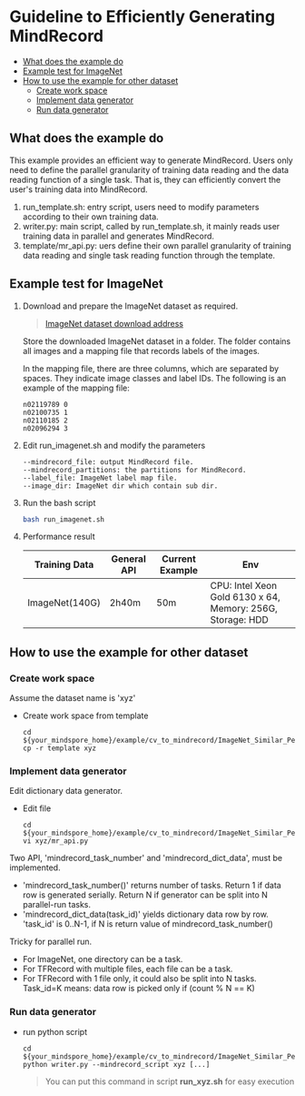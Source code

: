 # Guideline to Efficiently Generating MindRecord

<!-- TOC -->

- [What does the example do](#what-does-the-example-do)
- [Example test for ImageNet](#example-test-for-imagenet)
- [How to use the example for other dataset](#how-to-use-the-example-for-other-dataset)
    - [Create work space](#create-work-space)
    - [Implement data generator](#implement-data-generator)
    - [Run data generator](#run-data-generator)


<!-- /TOC -->

## What does the example do

This example provides an efficient way to generate MindRecord. Users only need to define the parallel granularity of training data reading and the data reading function of a single task. That is, they can efficiently convert the user's training data into MindRecord.

1.  run_template.sh: entry script, users need to modify parameters according to their own training data.
2.  writer.py: main script, called by run_template.sh, it mainly reads user training data in parallel and generates MindRecord.
3.  template/mr_api.py: uers define their own parallel granularity of training data reading and single task reading function through the template.

## Example test for ImageNet

1. Download and prepare the ImageNet dataset as required.

    > [ImageNet dataset download address](http://image-net.org/download)

    Store the downloaded ImageNet dataset in a folder. The folder contains all images and a mapping file that records labels of the images.

    In the mapping file, there are three columns, which are separated by spaces. They indicate image classes and label IDs. The following is an example of the mapping file:
    ```
    n02119789 0
    n02100735 1
    n02110185 2
    n02096294 3
    ```

2. Edit run_imagenet.sh and modify the parameters
    ```
    --mindrecord_file: output MindRecord file.
    --mindrecord_partitions: the partitions for MindRecord.
    --label_file: ImageNet label map file.
    --image_dir: ImageNet dir which contain sub dir.
    ```

3. Run the bash script
    ```bash  
    bash run_imagenet.sh
    ```  

4. Performance result

    |  Training Data |  General API | Current Example |  Env  |
    | ---- | ---- | ---- | ---- |
    |ImageNet(140G)|  2h40m |  50m  |  CPU: Intel Xeon Gold 6130 x 64, Memory: 256G, Storage: HDD |

## How to use the example for other dataset

### Create work space

Assume the dataset name is 'xyz'
* Create work space from template
    ```shell
    cd ${your_mindspore_home}/example/cv_to_mindrecord/ImageNet_Similar_Perf
    cp -r template xyz
    ```

### Implement data generator

Edit dictionary data generator.
* Edit file 
    ```shell
    cd ${your_mindspore_home}/example/cv_to_mindrecord/ImageNet_Similar_Perf
    vi xyz/mr_api.py
    ```

Two API, 'mindrecord_task_number' and 'mindrecord_dict_data', must be implemented.
- 'mindrecord_task_number()' returns number of tasks. Return 1 if data row is generated serially. Return N if generator can be split into N parallel-run tasks.
- 'mindrecord_dict_data(task_id)' yields dictionary data row by row. 'task_id' is 0..N-1, if N is return value of mindrecord_task_number()

Tricky for parallel run.
- For ImageNet, one directory can be a task.
- For TFRecord with multiple files, each file can be a task.
- For TFRecord with 1 file only, it could also be split into N tasks. Task_id=K means: data row is picked only if (count % N == K) 

### Run data generator

* run python script 
    ```shell
    cd ${your_mindspore_home}/example/cv_to_mindrecord/ImageNet_Similar_Perf
    python writer.py --mindrecord_script xyz [...]
    ```
    > You can put this command in script **run_xyz.sh** for easy execution

